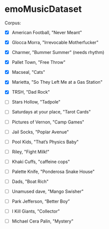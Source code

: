 # emoMusicDataset

Corpus:
- [x] American Football, "Never Meant"
- [x] Glocca Morra, "Irrevocable Motherfucker"
- [x] Charmer, "Bummer Summer" (needs rhythm)
- [x] Pallet Town, "Free Throw"
- [x] Macseal, "Cats"
- [x] Marietta, "So They Left Me at a Gas Station"
- [x] TRSH, "Dad Rock"
- [ ] Stars Hollow, "Tadpole"
- [ ] Saturdays at your place, "Tarot Cards"
- [ ] Pictures of Vernon, "Camp Games"
- [ ] Jail Socks, "Poplar Avenue"
- [ ] Pool Kids, "That’s Physics Baby"
- [ ] Riley, "Fight Milk!"
- [ ] Khaki Cuffs, "caffeine cops"
- [ ] Palette Knife, "Ponderosa Snake House"
- [ ] Dads, "Boat Rich"
- [ ] Unamused dave, "Mango Swisher"
- [ ] Park Jefferson, “Better Boy”
- [ ] I Kill Giants, "Collector"
- [ ] Michael Cera Palin, "Mystery"


